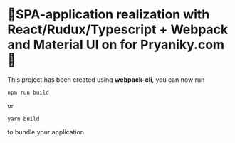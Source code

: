 # 🚀SPA-application realization with React/Rudux/Typescript + Webpack and Material UI on for Pryaniky.com🍪

This project has been created using **webpack-cli**, you can now run

```
npm run build
```

or

```
yarn build
```

to bundle your application
